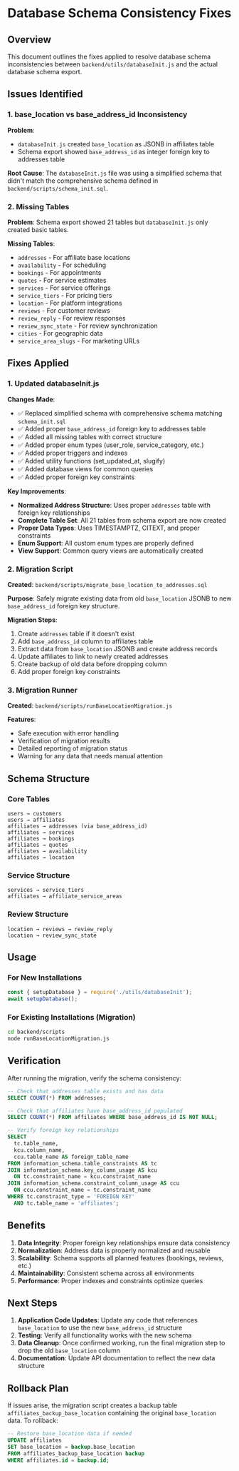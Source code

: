 # Database Schema Consistency Fixes

## Overview

This document outlines the fixes applied to resolve database schema inconsistencies between `backend/utils/databaseInit.js` and the actual database schema export.

## Issues Identified

### 1. **base_location vs base_address_id Inconsistency**

**Problem**: 
- `databaseInit.js` created `base_location` as JSONB in affiliates table
- Schema export showed `base_address_id` as integer foreign key to addresses table

**Root Cause**: 
The `databaseInit.js` file was using a simplified schema that didn't match the comprehensive schema defined in `backend/scripts/schema_init.sql`.

### 2. **Missing Tables**

**Problem**: 
Schema export showed 21 tables but `databaseInit.js` only created basic tables.

**Missing Tables**:
- `addresses` - For affiliate base locations
- `availability` - For scheduling
- `bookings` - For appointments
- `quotes` - For service estimates
- `services` - For service offerings
- `service_tiers` - For pricing tiers
- `location` - For platform integrations
- `reviews` - For customer reviews
- `review_reply` - For review responses
- `review_sync_state` - For review synchronization
- `cities` - For geographic data
- `service_area_slugs` - For marketing URLs

## Fixes Applied

### 1. **Updated databaseInit.js**

**Changes Made**:
- ✅ Replaced simplified schema with comprehensive schema matching `schema_init.sql`
- ✅ Added proper `base_address_id` foreign key to addresses table
- ✅ Added all missing tables with correct structure
- ✅ Added proper enum types (user_role, service_category, etc.)
- ✅ Added proper triggers and indexes
- ✅ Added utility functions (set_updated_at, slugify)
- ✅ Added database views for common queries
- ✅ Added proper foreign key constraints

**Key Improvements**:
- **Normalized Address Structure**: Uses proper `addresses` table with foreign key relationships
- **Complete Table Set**: All 21 tables from schema export are now created
- **Proper Data Types**: Uses TIMESTAMPTZ, CITEXT, and proper constraints
- **Enum Support**: All custom enum types are properly defined
- **View Support**: Common query views are automatically created

### 2. **Migration Script**

**Created**: `backend/scripts/migrate_base_location_to_addresses.sql`

**Purpose**: Safely migrate existing data from old `base_location` JSONB to new `base_address_id` foreign key structure.

**Migration Steps**:
1. Create `addresses` table if it doesn't exist
2. Add `base_address_id` column to affiliates table
3. Extract data from `base_location` JSONB and create address records
4. Update affiliates to link to newly created addresses
5. Create backup of old data before dropping column
6. Add proper foreign key constraints

### 3. **Migration Runner**

**Created**: `backend/scripts/runBaseLocationMigration.js`

**Features**:
- Safe execution with error handling
- Verification of migration results
- Detailed reporting of migration status
- Warning for any data that needs manual attention

## Schema Structure

### Core Tables
```
users → customers
users → affiliates
affiliates → addresses (via base_address_id)
affiliates → services
affiliates → bookings
affiliates → quotes
affiliates → availability
affiliates → location
```

### Service Structure
```
services → service_tiers
affiliates → affiliate_service_areas
```

### Review Structure
```
location → reviews → review_reply
location → review_sync_state
```

## Usage

### For New Installations
```javascript
const { setupDatabase } = require('./utils/databaseInit');
await setupDatabase();
```

### For Existing Installations (Migration)
```bash
cd backend/scripts
node runBaseLocationMigration.js
```

## Verification

After running the migration, verify the schema consistency:

```sql
-- Check that addresses table exists and has data
SELECT COUNT(*) FROM addresses;

-- Check that affiliates have base_address_id populated
SELECT COUNT(*) FROM affiliates WHERE base_address_id IS NOT NULL;

-- Verify foreign key relationships
SELECT 
  tc.table_name,
  kcu.column_name,
  ccu.table_name AS foreign_table_name
FROM information_schema.table_constraints AS tc
JOIN information_schema.key_column_usage AS kcu
  ON tc.constraint_name = kcu.constraint_name
JOIN information_schema.constraint_column_usage AS ccu
  ON ccu.constraint_name = tc.constraint_name
WHERE tc.constraint_type = 'FOREIGN KEY'
  AND tc.table_name = 'affiliates';
```

## Benefits

1. **Data Integrity**: Proper foreign key relationships ensure data consistency
2. **Normalization**: Address data is properly normalized and reusable
3. **Scalability**: Schema supports all planned features (bookings, reviews, etc.)
4. **Maintainability**: Consistent schema across all environments
5. **Performance**: Proper indexes and constraints optimize queries

## Next Steps

1. **Application Code Updates**: Update any code that references `base_location` to use the new `base_address_id` structure
2. **Testing**: Verify all functionality works with the new schema
3. **Data Cleanup**: Once confirmed working, run the final migration step to drop the old `base_location` column
4. **Documentation**: Update API documentation to reflect the new data structure

## Rollback Plan

If issues arise, the migration script creates a backup table `affiliates_backup_base_location` containing the original `base_location` data. To rollback:

```sql
-- Restore base_location data if needed
UPDATE affiliates 
SET base_location = backup.base_location
FROM affiliates_backup_base_location backup
WHERE affiliates.id = backup.id;
```
